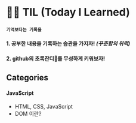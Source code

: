 # 🏃‍♀️ TIL (Today I Learned)


#### ` 기억보다는 기록을 ` 
#### 1. 공부한 내용을 기록하는 습관을 가지자! *(꾸준함의 위력)*
#### 2. github의 초록잔디🌱를 무성하게 키워보자!

## Categories
#### JavaScript
- HTML, CSS, JavaScript
- DOM 이란?
